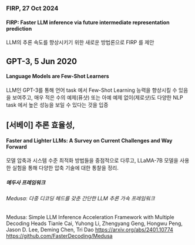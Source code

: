 
### FIRP, 27 Oct 2024
#### FIRP: Faster LLM inference via future intermediate representation prediction
LLM의 추론 속도를 향상시키기 위한 새로운 방법론으로 FIRP 를 제안

## GPT-3, 5 Jun 2020
#### Language Models are Few-Shot Learners
LLM인 GPT-3를 통해 언어 task 에서 Few-Shot Learning 능력을 향상시킬 수 있음을 보여주고,
매우 적은 수의 예제(퓨샷) 또는 아예 예제 없이(제로샷)도 다양한 NLP task 에서 높은 성능을 보일 수 있다는 것을 입증

## [서베이] 추론 효율성, 
#### Faster and Lighter LLMs: A Survey on Current Challenges and Way Forward
모델 압축과 시스템 수준 최적화 방법들을 중점적으로 다루고, LLaMA-7B 모델을 사용한 실험을 통해 다양한 압축 기술에 대한
통찰을 정리.

##### 메두사 프레임워크
###### Medusa: 다중 디코딩 헤드를 갖춘 간단한 LLM 추론 가속 프레임워크
Medusa: Simple LLM Inference Acceleration Framework with Multiple Decoding Heads
Tianle Cai, Yuhong Li, Zhengyang Geng, Hongwu Peng, Jason D. Lee, Deming Chen, Tri Dao
https://arxiv.org/abs/2401.10774
https://github.com/FasterDecoding/Medusa